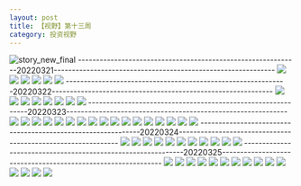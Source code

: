 ```yaml
---
layout: post
title: 【视野】第十三周
category: 投资视野
---
```

![story_new_final](http://r8s97vm6g.hd-bkt.clouddn.com/img/story_new_final_0322.png)
-------------------------------------------------------------20220321-------------------------------------------------------------
![](http://r8s97vm6g.hd-bkt.clouddn.com/img/factors-0321-2.PNG)
![](http://r8s97vm6g.hd-bkt.clouddn.com/img/factors-0321-1.PNG)
![](http://r8s97vm6g.hd-bkt.clouddn.com/img/factors-0321-3.png)
![](http://r8s97vm6g.hd-bkt.clouddn.com/img/factors-0321-4.png)
![](http://r8s97vm6g.hd-bkt.clouddn.com/img/factors-0321-5.png)
![](http://r8s97vm6g.hd-bkt.clouddn.com/img/factors-0321-6.png)
-------------------------------------------------------------20220322-------------------------------------------------------------
![](http://r8s97vm6g.hd-bkt.clouddn.com/img/factors-0322-1.png)
![](http://r8s97vm6g.hd-bkt.clouddn.com/img/factors-0322-2.png)
![](http://r8s97vm6g.hd-bkt.clouddn.com/img/factors-0322-3.png)
![](http://r8s97vm6g.hd-bkt.clouddn.com/img/factors-0322-4.png)
![](http://r8s97vm6g.hd-bkt.clouddn.com/img/factors-0322-5.png)
![](http://r8s97vm6g.hd-bkt.clouddn.com/img/factors-0322-6.png)
![](http://r8s97vm6g.hd-bkt.clouddn.com/img/factors-0322-7.png)
![](http://r8s97vm6g.hd-bkt.clouddn.com/img/factors-0322-8.png)
-------------------------------------------------------------20220323-------------------------------------------------------------
![](http://r8s97vm6g.hd-bkt.clouddn.com/img/factors-220323-1.png)
![](http://r8s97vm6g.hd-bkt.clouddn.com/img/factors-220323-2.png)
![](http://r8s97vm6g.hd-bkt.clouddn.com/img/factors-220323-3.png)
![](http://r8s97vm6g.hd-bkt.clouddn.com/img/factors-220323-4.png)
![](http://r8s97vm6g.hd-bkt.clouddn.com/img/factors-220323-5.png)
![](http://r8s97vm6g.hd-bkt.clouddn.com/img/factors-220323-6.png)
![](http://r8s97vm6g.hd-bkt.clouddn.com/img/factors-220323-7.png)
![](http://r8s97vm6g.hd-bkt.clouddn.com/img/factors-220323-8.png)
![](http://r8s97vm6g.hd-bkt.clouddn.com/img/factors-220323-9.png)
![](http://r8s97vm6g.hd-bkt.clouddn.com/img/factors-220323-10.png)
![](http://r8s97vm6g.hd-bkt.clouddn.com/img/factors-220323-11.png)
![](http://r8s97vm6g.hd-bkt.clouddn.com/img/factors-220323-12.png)
![](http://r8s97vm6g.hd-bkt.clouddn.com/img/factors-220323-13.png)
![](http://r8s97vm6g.hd-bkt.clouddn.com/img/factors-220323-14.png)
![](http://r8s97vm6g.hd-bkt.clouddn.com/img/factors-220323-15.png)
![](http://r8s97vm6g.hd-bkt.clouddn.com/img/factors-220323-16.png)
![](http://r8s97vm6g.hd-bkt.clouddn.com/img/factors-220323-17.png)
-------------------------------------------------------------20220324-------------------------------------------------------------
![](http://r8s97vm6g.hd-bkt.clouddn.com/img/factors-220325-1.png)
![](http://r8s97vm6g.hd-bkt.clouddn.com/img/factors-220324-2.png)
![](http://r8s97vm6g.hd-bkt.clouddn.com/img/factors-220324-3.png)
![](http://r8s97vm6g.hd-bkt.clouddn.com/img/factors-220324-4.png)
![](http://r8s97vm6g.hd-bkt.clouddn.com/img/factors-220324-5.png)
![](http://r8s97vm6g.hd-bkt.clouddn.com/img/factors-220324-6.png)
![](http://r8s97vm6g.hd-bkt.clouddn.com/img/factors-220324-7.png)
![](http://r8s97vm6g.hd-bkt.clouddn.com/img/factors-220324-8.png)
![](http://r8s97vm6g.hd-bkt.clouddn.com/img/factors-220324-9.png)
![](http://r8s97vm6g.hd-bkt.clouddn.com/img/factors-220324-10.png)
![](http://r8s97vm6g.hd-bkt.clouddn.com/img/factors-220324-11.png)
-------------------------------------------------------------20220325-------------------------------------------------------------
![](http://r8s97vm6g.hd-bkt.clouddn.com/img/factors-220325-new-1.png)
![](http://r8s97vm6g.hd-bkt.clouddn.com/img/factors-220325-new-2.png)
![](http://r8s97vm6g.hd-bkt.clouddn.com/img/factors-220325-new-3.png)
![](http://r8s97vm6g.hd-bkt.clouddn.com/img/factors-220325-new-4.png)
![](http://r8s97vm6g.hd-bkt.clouddn.com/img/factors-220325-new-5.png)
![](http://r8s97vm6g.hd-bkt.clouddn.com/img/factors-220325-new-6.png)
![](http://r8s97vm6g.hd-bkt.clouddn.com/img/factors-220325-new-7.png)
![](http://r8s97vm6g.hd-bkt.clouddn.com/img/factors-220325-new-8.png)
![](http://r8s97vm6g.hd-bkt.clouddn.com/img/factors-220325-new-9.png)
![](http://r8s97vm6g.hd-bkt.clouddn.com/img/factors-220325-new-10.png)
![](http://r8s97vm6g.hd-bkt.clouddn.com/img/factors-220325-new-11.png)
![](http://r8s97vm6g.hd-bkt.clouddn.com/img/factors-220325-new-12.png)
![](http://r8s97vm6g.hd-bkt.clouddn.com/img/factors-220325-new-13.png)
![](http://r8s97vm6g.hd-bkt.clouddn.com/img/factors-220325-new-14.png)
![](http://r8s97vm6g.hd-bkt.clouddn.com/img/factors-220325-new-15.png)


  




